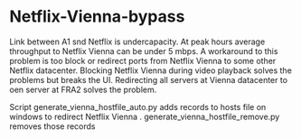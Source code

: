 # Netflix-Vienna-bypass
Link between A1 snd Netflix is undercapacity. At peak hours average throughput to Netflix Vienna can be under 5 mbps. A workaround to this problem is too block or redirect ports from Netflix Vienna to some other Netflix datacenter. Blocking Netflix Vienna during video playback solves the problems but breaks the UI. Redirecting all servers at Vienna datacenter to oen server at FRA2 solves the problem.

Script 
generate_vienna_hostfile_auto.py adds records to hosts file on windows to redirect Netflix Vienna
.
generate_vienna_hostfile_remove.py removes those records 

